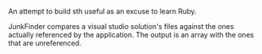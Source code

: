 An attempt to build sth useful as an excuse to learn Ruby.

JunkFinder compares a visual studio solution's files against the ones actually referenced by the application.
The output is an array with the ones that are unreferenced.

